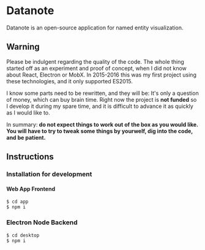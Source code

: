 # Datanote

Datanote is an open-source application for named entity
visualization.

## Warning

Please be indulgent regarding the quality of the code.
The whole thing started off as an experiment and proof of concept, when I did not know about React, Electron or MobX. 
In 2015-2016 this was my first project using these technologies, and it only supported ES2015.

I know some parts need to be rewritten, and they will be:
It's only a question of money, which can buy brain time.
Right now the project is **not funded** so I develop it
during my spare time, and it is difficult to advance it
as quickly as I would like to.

In summary: **do not expect things to work out of the box as you would like. You will have to try to tweak some things by yourwelf, dig into the code, and be patient.**

## Instructions

### Installation for development

#### Web App Frontend
    $ cd app
    $ npm i

### Electron Node Backend

    $ cd desktop
    $ npm i
